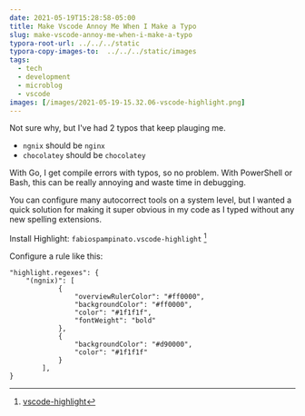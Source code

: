 ```yaml
---
date: 2021-05-19T15:28:58-05:00
title: Make Vscode Annoy Me When I Make a Typo
slug: make-vscode-annoy-me-when-i-make-a-typo
typora-root-url: ../../../static
typora-copy-images-to:  ../../../static/images
tags:
  - tech
  - development
  - microblog
  - vscode
images: [/images/2021-05-19-15.32.06-vscode-highlight.png]
---
```


Not sure why, but I've had 2 typos that keep plauging me.

- `ngnix` should be `nginx`
- `chocolatey` should be `chocolatey`

With Go, I get compile errors with typos, so no problem.
With PowerShell or Bash, this can be really annoying and waste time in debugging.

You can configure many autocorrect tools on a system level, but I wanted a quick solution for making it super obvious in my code as I typed without any new spelling extensions.

Install Highlight: `fabiospampinato.vscode-highlight` [^highlight]

Configure a rule like this:

```jsonc
"highlight.regexes": {
    "(ngnix)": [
            {
                "overviewRulerColor": "#ff0000",
                "backgroundColor": "#ff0000",
                "color": "#1f1f1f",
                "fontWeight": "bold"
            },
            {
                "backgroundColor": "#d90000",
                "color": "#1f1f1f"
            }
        ],
}
```

[^highlight]: [vscode-highlight](https://github.com/fabiospampinato/vscode-highlight)
